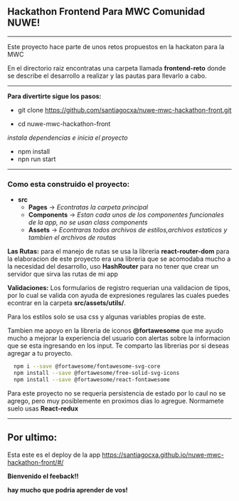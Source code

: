 ## Hackathon Frontend Para MWC Comunidad NUWE!
***

Este proyecto hace parte de unos retos propuestos en la hackaton para la MWC

En el directorio raiz encontratas una carpeta llamada **frontend-reto** donde se describe el desarrollo a realizar y las pautas para llevarlo a cabo.

***

**Para divertirte sigue los pasos:**
- git clone https://github.com/santiagocxa/nuwe-mwc-hackathon-front.git 

- cd nuwe-mwc-hackathon-front 

*instala dependencias e inicia el proyecto*
- npm install
- npn run start

***

### **Como esta construido el proyecto:**

- **src**
  -  **Pages** -> *Econtratas la carpeta principal*
  - **Components** -> *Estan cada unos de los componentes funcionales de la app, no se usan class components*
  - **Assets** -> *Econtraras todos archivos de estilos,archivos estaticos y tambien el archivos de routas*

**Las Rutas:** para el manejo de rutas se usa la libreria **react-router-dom** para la elaboracion de este proyecto era una libreria que se acomodaba mucho a la necesidad del desarrollo, uso **HashRouter** para no tener que crear un servidor que sirva las rutas de mi app

**Validaciones:** Los formularios de registro requerian una validacion de tipos, por lo cual se valida con ayuda de expresiones regulares las cuales puedes econtrar en la carpeta **src/assets/utils/**.


Para los estilos solo se usa css y algunas variables propias de este.

Tambien me apoyo en la libreria de iconos **@fortawesome** que me ayudo mucho a mejorar la experiencia del usuario con alertas sobre la informacion que se esta ingresando en los input. Te comparto las librerias por si deseas agregar a tu proyecto.

```sh
  npm i --save @fortawesome/fontawesome-svg-core
  npm install --save @fortawesome/free-solid-svg-icons
  npm install --save @fortawesome/react-fontawesome
```

Para este proyecto no se requeria persistencia de estado por lo caul no se agrego, pero muy posiblemente en proximos dias lo agregue. Normamete suelo usas **React-redux**

***

## **Por ultimo**:

Esta este es el deploy de la app https://santiagocxa.github.io/nuwe-mwc-hackathon-front/#/

**Bienvenido el feeback!!**

**hay mucho que podria aprender de vos!**



